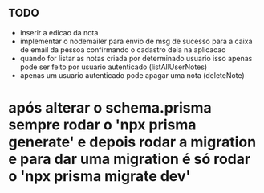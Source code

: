 ## TODO
- inserir a edicao da nota
- implementar o nodemailer para envio de msg de sucesso para a caixa de email da pessoa confirmando o cadastro dela na aplicacao
- quando for listar as notas criada por determinado usuario isso apenas pode ser feito por usuario autenticado (listAllUserNotes)
- apenas um usuario autenticado pode apagar uma nota (deleteNote)

# após alterar o schema.prisma sempre rodar o 'npx prisma generate' e depois rodar a migration e para dar uma migration é só rodar o 'npx prisma migrate dev'